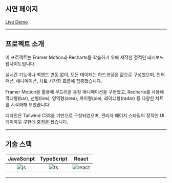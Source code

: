 ## 시연 페이지

[Live Demo](https://admin-dashboard-five-azure-50.vercel.app/)

---

## 프로젝트 소개

<p>이 프로젝트는 Framer Motion과 Recharts를 학습하기 위해 제작한 정적인 대시보드 웹사이트입니다.</p>
<p>실시간 기능이나 백엔드 연동 없이, 모든 데이터는 하드코딩된 값으로 구성했으며, 인터랙션, 애니메이션, 차트 시각화 흐름에 집중했습니다.</p>
<p>Framer Motion을 활용해 부드러운 등장 애니메이션을 구현했고, Recharts를 사용해 막대형(bar), 선형(line), 영역형(area), 파이형(pie), 레이더형(radar) 등 다양한 차트를 시각화해 보았습니다.</p>
<p>디자인은 Tailwind CSS를 기반으로 구성되었으며, 관리자 페이지 스타일의 정적인 UI 레이아웃 구현에 중점을 뒀습니다.</p>

---

## 기술 스택

| JavaScript | TypeScript |  React   |
| :--------: | :--------: | :------: |
|   ![js]    |   ![ts]    | ![react] |

---

<!-- Stack Icon References -->

[js]: https://cdn.jsdelivr.net/gh/devicons/devicon/icons/javascript/javascript-original.svg
[ts]: https://cdn.jsdelivr.net/gh/devicons/devicon/icons/typescript/typescript-original.svg
[react]: https://cdn.jsdelivr.net/gh/devicons/devicon/icons/react/react-original.svg
